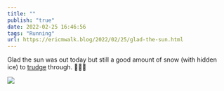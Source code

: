 ```yaml
---
title: ""
publish: "true"
date: 2022-02-25 16:46:56
tags: "Running"
url: https://ericmwalk.blog/2022/02/25/glad-the-sun.html
---
```


Glad the sun was out today but still a good amount of snow (with hidden ice) to [trudge](http://www.strava.com/activities/6736982367) through.  🏃🏻‍♂️


![](https://ericmwalk.blog/uploads/2022/2c0d5422f2.jpg)